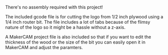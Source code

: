 There's no assembly required with this project!

The included gcode file is for cutting the logo from 1/2 inch plywood using a 1/4 inch router bit. The file includes a lot of tabs because of the flimsy nature of the logo so it might be a hassle without a z-axis.

A MakerCAM project file is also included so that if you want to edit the thickness of the wood or the size of the bit you can easily open it in MakerCAM and adjust the paramters.

